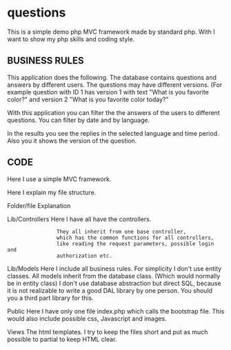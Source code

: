 # questions
This is a simple demo php MVC framework made by standard php.
With I want to show my php skills and coding style.


BUSINESS RULES
-----------------------------------

This application does the following.
The database contains questions and answers by different users.
The questions may have different versions.
(For example question with ID 1 has version 1 with text "What is you favorite color?"
and version 2 "What is you favorite color today?"


With this application you can filter the the answers of the users to different questions.
You can filter by date and by language.

In the results you see the replies in the selected language and time period.
Also you it shows the version of the question.


CODE
-----------------------------------
Here I use a simple MVC framework.


Here I explain my file structure.




Folder/file         Explanation


Lib/Controllers     Here I have all have the controllers.


                    They all inherit from one base controller,
                    which has the common functions for all controllers, 
                    like reading the request parameters, possible login and
                    authorization etc.
 

Lib/Models          Here I include all business rules. For simplicity I don't 
                    use entity classes. All models inherit from the database
                    class. (Which would normally be in entity class)
                    I don't use database abstraction but direct SQL, because it is not realizable
                    to write a good DAL library by one person. You should
                    you a third part library for this.

        

Public              Here I have only one file index.php which calls the bootstrap file.
                    This would also include possible css, Javascript and images.


Views               The html templates. I try to keep the files short and put as much
                    possible to partial to keep HTML clear.